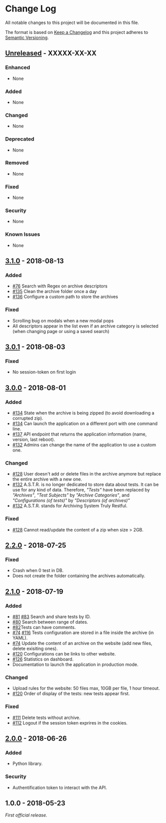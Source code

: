 # Change Log
All notable changes to this project will be documented in this file.

The format is based on [Keep a Changelog](http://keepachangelog.com/)
and this project adheres to [Semantic Versioning](http://semver.org/).

## [Unreleased] - XXXXX-XX-XX
### Enhanced
- None

### Added
- None

### Changed
- None

### Deprecated
- None

### Removed
- None

### Fixed
- None

### Security
- None

### Known Issues
- None

## [3.1.0] - 2018-08-13

### Added
- [#76](https://gitlab.aldebaran.lan/hardware-test/astr/issues/76) Search with Regex on archive descriptors
- [#135](https://gitlab.aldebaran.lan/hardware-test/astr/issues/135) Clean the archive folder once a day
- [#136](https://gitlab.aldebaran.lan/hardware-test/astr/issues/136) Configure a custom path to store the archives

### Fixed
- Scrolling bug on modals when a new modal pops
- All descriptors appear in the list even if an archive category is selected (when changing page or using a saved search)

## [3.0.1] - 2018-08-03

### Fixed
- No session-token on first login

## [3.0.0] - 2018-08-01

### Added
- [#134](https://gitlab.aldebaran.lan/hardware-test/astr/issues/134) State when the archive is being zipped (to avoid downloading a corrupted zip).
- [#134](https://gitlab.aldebaran.lan/hardware-test/astr/issues/134) Can launch the application on a different port with one command line.
- [#137](https://gitlab.aldebaran.lan/hardware-test/astr/issues/137) API endpoint that returns the application information (name, version, last reboot).
- [#132](https://gitlab.aldebaran.lan/hardware-test/astr/issues/132) Admins can change the name of the application to use a custom one.

### Changed
- [#128](https://gitlab.aldebaran.lan/hardware-test/astr/issues/128) User doesn't add or delete files in the archive anymore but replace the entire archive with a new one.
- [#132](https://gitlab.aldebaran.lan/hardware-test/astr/issues/132) A.S.T.R. is no longer dedicated to store data about tests. It can be use for any kind of data. Therefore, *"Tests"* have been replaced by *"Archives"*, *"Test Subjects"* by *"Archive Categories"*, and *"Configurations (of tests)"* by *"Descriptors (of archives)"*
- [#132](https://gitlab.aldebaran.lan/hardware-test/astr/issues/132) A.S.T.R. stands for Archiving System Truly Restful.

### Fixed
- [#128](https://gitlab.aldebaran.lan/hardware-test/astr/issues/128) Cannot read/update the content of a zip when size > 2GB.

## [2.2.0] - 2018-07-25

### Fixed
- Crash when 0 test in DB.
- Does not create the folder containing the archives automatically.

## [2.1.0] - 2018-07-19

### Added
- [#81](https://gitlab.aldebaran.lan/hardware-test/astr/issues/81) [#83](https://gitlab.aldebaran.lan/hardware-test/astr/issues/83) Search and share tests by ID.
- [#80](https://gitlab.aldebaran.lan/hardware-test/astr/issues/80) Search between range of dates.
- [#82](https://gitlab.aldebaran.lan/hardware-test/astr/issues/82)Tests can have comments.
- [#74](https://gitlab.aldebaran.lan/hardware-test/astr/issues/74) [#116](https://gitlab.aldebaran.lan/hardware-test/astr/issues/116) Tests configuration are stored in a file inside the archive (in YAML).
- [#74](https://gitlab.aldebaran.lan/hardware-test/astr/issues/74) Update the content of an archive on the website (add new files, delete exisiting ones).
- [#120](https://gitlab.aldebaran.lan/hardware-test/astr/issues/120) Configurations can be links to other website.
- [#126](https://gitlab.aldebaran.lan/hardware-test/astr/issues/126) Statistics on dashboard.
- Documentation to launch the application in production mode.

### Changed
- Upload rules for the website: 50 files max, 10GB per file, 1 hour timeout.
- [#120](https://gitlab.aldebaran.lan/hardware-test/astr/issues/120) Order of display of the tests: new tests appear first.

### Fixed
- [#111](https://gitlab.aldebaran.lan/hardware-test/astr/issues/111) Delete tests without archive.
- [#112](https://gitlab.aldebaran.lan/hardware-test/astr/issues/112) Logout if the session token exprires in the cookies.

## [2.0.0] - 2018-06-26

### Added
- Python library.

### Security
- Authentification token to interact with the API.

## 1.0.0 - 2018-05-23

*First official release.*

[Unreleased]: https://gitlab.aldebaran.lan/hardware-test/astr/compare/v3.1.0...HEAD
[3.1.0]: https://gitlab.aldebaran.lan/hardware-test/astr/compare/v3.0.1...v3.1.0
[3.0.1]: https://gitlab.aldebaran.lan/hardware-test/astr/compare/v3.0...v3.0.1
[3.0.0]: https://gitlab.aldebaran.lan/hardware-test/astr/compare/v2.2...v3.0
[2.2.0]: https://gitlab.aldebaran.lan/hardware-test/astr/compare/v2.1...v2.2
[2.1.0]: https://gitlab.aldebaran.lan/hardware-test/astr/compare/v2.0...v2.1
[2.0.0]: https://gitlab.aldebaran.lan/hardware-test/astr/compare/v1.0...v2.0
